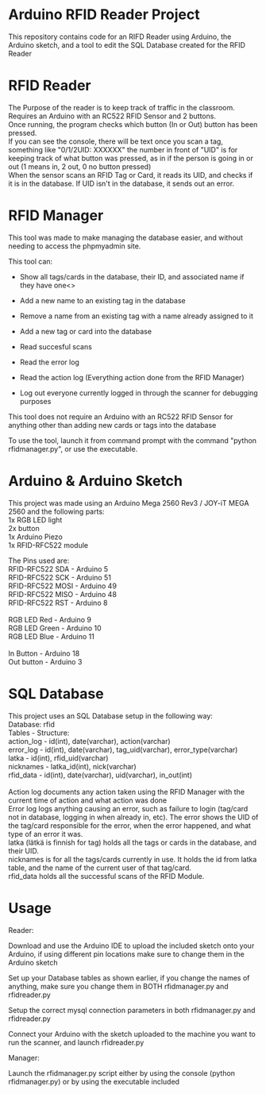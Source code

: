 # Arduino RFID Reader Project
This repository contains code for an RIFD Reader using Arduino, the Arduino sketch, and a tool to edit the SQL Database created for the RFID Reader

# RFID Reader
The Purpose of the reader is to keep track of traffic  in the classroom.<br>
Requires an Arduino with an RC522 RFID Sensor and 2 buttons.<br>
Once running, the program checks which button (In or Out) button has been pressed.<br>
If you can see the console, there will be text once you scan a tag, something like "0/1/2UID: XXXXXX"
the number in front of "UID" is for keeping track of what button was pressed, as in if the person is going in or out (1 means in, 2 out, 0 no button pressed)<br>
When the sensor scans an RFID Tag or Card, it reads its UID, and checks if it is in the database. If UID isn't in the database, it sends out an error.

# RFID Manager
This tool was made to make managing the database easier, and without needing to access the phpmyadmin site.

This tool can: 
- Show all tags/cards in the database, their ID, and associated name if they have one<>

- Add a new name to an existing tag in the database

- Remove a name from an existing tag with a name already assigned to it

- Add a new tag or card into the database

- Read succesful scans

- Read the error log

- Read the action log (Everything action done from the RFID Manager)

- Log out everyone currently logged in through the scanner for debugging purposes


This tool does not require an Arduino with an RC522 RFID Sensor for anything other than adding new cards or tags into the database

To use the tool, launch it from command prompt with the command "python rfidmanager.py", or use the executable.

# Arduino & Arduino Sketch

This project was made using an Arduino Mega 2560 Rev3 / JOY-iT MEGA 2560 and the following parts:<br>
1x RGB LED light<br>
2x button<br>
1x Arduino Piezo<br>
1x RFID-RFC522 module<br>

The Pins used are: <br>
RFID-RFC522 SDA - Arduino 5 <br>
RFID-RFC522 SCK - Arduino 51<br>
RFID-RFC522 MOSI - Arduino 49<br>
RFID-RFC522 MISO - Arduino 48<br>
RFID-RFC522 RST - Arduino 8 <br>
<br>
RGB LED Red - Arduino 9<br>
RGB LED Green - Arduino 10<br>
RGB LED Blue - Arduino 11<br>
<br>
In Button - Arduino 18<br>
Out button - Arduino 3<br>

# SQL Database
This project uses an SQL Database setup in the following way:<br>
Database: rfid<br>
Tables - Structure:<br>
action_log - id(int), date(varchar), action(varchar)<br>
error_log - id(int), date(varchar), tag_uid(varchar), error_type(varchar)<br>
latka - id(int), rfid_uid(varchar)<br>
nicknames - latka_id(int), nick(varchar)<br>
rfid_data - id(int), date(varchar), uid(varchar), in_out(int)<br>
<br>
Action log documents any action taken using the RFID Manager with the current time of action and what action was done
<br>
Error log logs anything causing an error, such as failure to login (tag/card not in database, logging in when already in, etc). The error shows the UID of the tag/card responsible for the error, when the error happened, and what type of an error it was.
<br>
latka (lätkä is finnish for tag) holds all the tags or cards in the database, and their UID.
<br>
nicknames is for all the tags/cards currently in use. It holds the id from latka table, and the name of the current user of that tag/card.
<br>
rfid_data holds all the successful scans of the RFID Module.

# Usage

Reader:

Download and use the Arduino IDE to upload the included sketch onto your Arduino, if using different pin locations make sure to change them in the Arduino sketch<br>

Set up your Database tables as shown earlier, if you change the names of anything, make sure you change them in BOTH rfidmanager.py and rfidreader.py<br>

Setup the correct mysql connection parameters in both rfidmanager.py and rfidreader.py<br>

Connect your Arduino with the sketch uploaded to the machine you want to run the scanner, and launch rfidreader.py<br>

Manager:<br>

Launch the rfidmanager.py script either by using the console (python rfidmanager.py) or by using the executable included<br>


